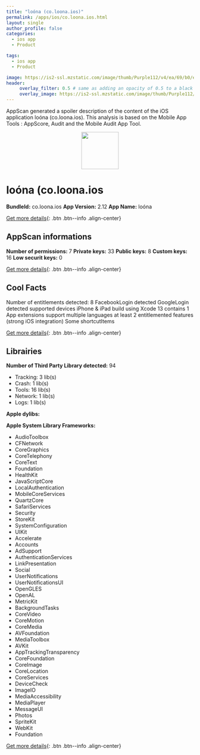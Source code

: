 ```yaml
---
title: "loóna (co.loona.ios)"
permalink: /apps/ios/co.loona.ios.html
layout: single
author_profile: false
categories: 
  - ios app 
  - Product 

tags: 
  - ios app 
  - Product 

image: https://is2-ssl.mzstatic.com/image/thumb/Purple112/v4/ea/69/b0/ea69b08a-235b-a0e3-28fa-dc6047dfd663/AppIcon-1x_U007emarketing-0-7-0-85-220.png/512x512bb.jpg
header: 
     overlay_filter: 0.5 # same as adding an opacity of 0.5 to a black background
     overlay_image: https://is2-ssl.mzstatic.com/image/thumb/Purple112/v4/ea/69/b0/ea69b08a-235b-a0e3-28fa-dc6047dfd663/AppIcon-1x_U007emarketing-0-7-0-85-220.png/512x512bb.jpg
---
```

AppScan generated a spoiler description of the content of the iOS application loóna (co.loona.ios). This analysis is based on the Mobile App Tools : AppScore, Audit and the Mobile Audit App Tool.

  
  
<div style="text-align: center;"><img src="https://is2-ssl.mzstatic.com/image/thumb/Purple112/v4/ea/69/b0/ea69b08a-235b-a0e3-28fa-dc6047dfd663/AppIcon-1x_U007emarketing-0-7-0-85-220.png/512x512bb.jpg" width="100" height="100"></div>  
  
# loóna (co.loona.ios

**BundleId:** co.loona.ios
**App Version:** 2.12
**App Name:** loóna


[Get more details](/pricing.html){: .btn .btn--info .align-center}  
  
## AppScan informations 

**Number of permissions:** 7
**Private keys:** 33
**Public keys:** 8
**Custom keys:** 16
**Low securit keys:** 0
  
[Get more details](/pricing.html){: .btn .btn--info .align-center}

## Cool Facts

Number of entitlements detected: 8
FacebookLogin detected
GoogleLogin detected
supported devices iPhone & iPad
build using Xcode 13
contains 1 App extensions
support multiple languages
at least 2 entitlemented features (strong iOS integration)
Some shortcutItems 
  
[Get more details](/pricing.html){: .btn .btn--info .align-center}

## Librairies 
**Number of Third Party Library detected:** 94
- Tracking: 3 lib(s)
- Crash: 1 lib(s)
- Tools: 16 lib(s)
- Network: 1 lib(s)
- Logs: 1 lib(s)

**Apple dylibs:**


**Apple System Library Frameworks:**
- AudioToolbox
- CFNetwork
- CoreGraphics
- CoreTelephony
- CoreText
- Foundation
- HealthKit
- JavaScriptCore
- LocalAuthentication
- MobileCoreServices
- QuartzCore
- SafariServices
- Security
- StoreKit
- SystemConfiguration
- UIKit
- Accelerate
- Accounts
- AdSupport
- AuthenticationServices
- LinkPresentation
- Social
- UserNotifications
- UserNotificationsUI
- OpenGLES
- OpenAL
- MetricKit
- BackgroundTasks
- CoreVideo
- CoreMotion
- CoreMedia
- AVFoundation
- MediaToolbox
- AVKit
- AppTrackingTransparency
- CoreFoundation
- CoreImage
- CoreLocation
- CoreServices
- DeviceCheck
- ImageIO
- MediaAccessibility
- MediaPlayer
- MessageUI
- Photos
- SpriteKit
- WebKit
- Foundation


  
[Get more details](/pricing.html){: .btn .btn--info .align-center}

